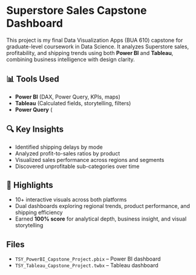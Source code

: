# Superstore Sales Capstone Dashboard

This project is my final Data Visualization Apps (BUA 610) capstone for graduate-level coursework in Data Science. It analyzes Superstore sales, profitability, and shipping trends using both **Power BI** and **Tableau**, combining business intelligence with design clarity.

## 📊 Tools Used
- **Power BI** (DAX, Power Query, KPIs, maps)
- **Tableau** (Calculated fields, storytelling, filters)
- **Power Query** (

## 🔍 Key Insights
- Identified shipping delays by mode
- Analyzed profit-to-sales ratios by product
- Visualized sales performance across regions and segments
- Discovered unprofitable sub-categories over time

## 🎯 Highlights
- 10+ interactive visuals across both platforms
- Dual dashboards exploring regional trends, product performance, and shipping efficiency
- Earned **100% score** for analytical depth, business insight, and visual storytelling

## Files
- `TSY_PowerBI_Capstone_Project.pbix` – Power BI dashboard
- `TSY_Tableau_Capstone_Project.twbx` – Tableau dashboard
